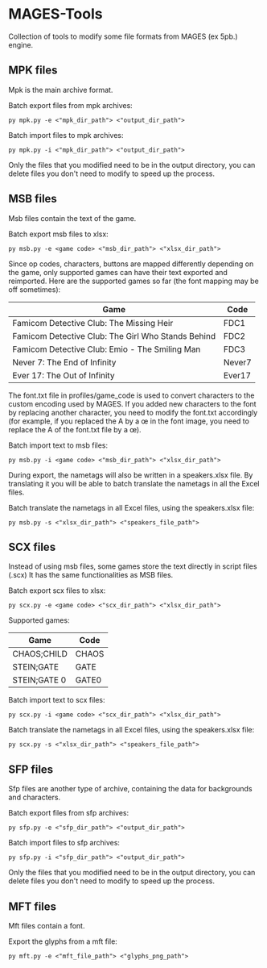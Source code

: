 # MAGES-Tools

Collection of tools to modify some file formats from MAGES (ex 5pb.) engine.

## MPK files

Mpk is the main archive format.

Batch export files from mpk archives:

```
py mpk.py -e <"mpk_dir_path"> <"output_dir_path">
```

Batch import files to mpk archives:

```
py mpk.py -i <"mpk_dir_path"> <"output_dir_path">
```

Only the files that you modified need to be in the output directory, you can delete files you don't need to modify to speed up the process.

## MSB files

Msb files contain the text of the game.

Batch export msb files to xlsx:

```
py msb.py -e <game code> <"msb_dir_path"> <"xlsx_dir_path">
```

Since op codes, characters, buttons are mapped differently depending on the game, only supported games can have their text exported and reimported. Here are the supported games so far (the font mapping may be off sometimes):

| Game   | Code |
|---      |---    |
|Famicom Detective Club: The Missing Heir|FDC1
|Famicom Detective Club: The Girl Who Stands Behind|FDC2
|Famicom Detective Club: Emio - The Smiling Man|FDC3
|Never 7: The End of Infinity|Never7
|Ever 17: The Out of Infinity|Ever17

The font.txt file in profiles/game_code is used to convert characters to the custom encoding used by MAGES. If you added new characters to the font by replacing another character, you need to modify the font.txt accordingly (for example, if you replaced the A by a œ in the font image, you need to replace the A of the font.txt file by a œ).

Batch import text to msb files:

```
py msb.py -i <game code> <"msb_dir_path"> <"xlsx_dir_path">
```

During export, the nametags will also be written in a speakers.xlsx file. By translating it you will be able to batch translate the nametags in all the Excel files.

Batch translate the nametags in all Excel files, using the speakers.xlsx file:

```
py msb.py -s <"xlsx_dir_path"> <"speakers_file_path">
```

## SCX files

Instead of using msb files, some games store the text directly in script files (.scx)
It has the same functionalities as MSB files.

Batch export scx files to xlsx:

```
py scx.py -e <game code> <"scx_dir_path"> <"xlsx_dir_path">
```
Supported games:

| Game   | Code |
|---      |---    |
|CHAOS;CHILD|CHAOS
|STEIN;GATE|GATE
|STEIN;GATE 0|GATE0

Batch import text to scx files:

```
py scx.py -i <game code> <"scx_dir_path"> <"xlsx_dir_path">
```

Batch translate the nametags in all Excel files, using the speakers.xlsx file:

```
py scx.py -s <"xlsx_dir_path"> <"speakers_file_path">
```

## SFP files

Sfp files are another type of archive, containing the data for backgrounds and characters.

Batch export files from sfp archives:

```
py sfp.py -e <"sfp_dir_path"> <"output_dir_path">
```

Batch import files to sfp archives:

```
py sfp.py -i <"sfp_dir_path"> <"output_dir_path">
```

Only the files that you modified need to be in the output directory, you can delete files you don't need to modify to speed up the process.

## MFT files

Mft files contain a font.

Export the glyphs from a mft file:

```
py mft.py -e <"mft_file_path"> <"glyphs_png_path">
```